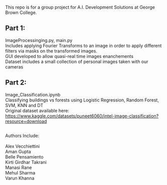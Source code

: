 This repo is for a group project for A.I. Development Solutions at George Brown College.
## Part 1:

ImageProcessinging.py,
main.py
<br> Includes applying Fourier Transforms to an image in order to apply different filters via masks on the transformed images.
<br> GUI developed to allow quasi-real time images enanchements
<br> Dataset includes a small collection of personal images taken with our cameras

## Part 2:

Image_Classification.ipynb
<br> Classifying buildings vs forests using Logistic Regression, Random Forest, SVM, KNN and DT
<br> Original dataset available here: https://www.kaggle.com/datasets/puneet6060/intel-image-classification?resource=download

##

Authors Include:
<br> <br> 
Alex Vecchiettini <br> 
Aman Gupta <br> 
Belle Pensamiento <br> 
Kirti Girdhar Takrani <br> 
Manasi Rane <br> 
Mehul Sharma <br> 
Varun Khanna <br> 
